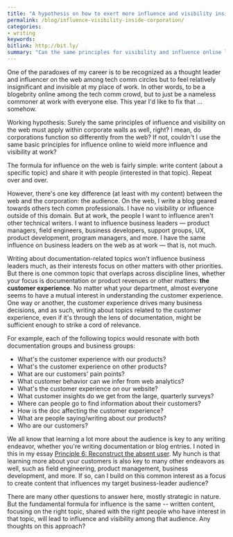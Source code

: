 ```yaml
---
title: "A hypothesis on how to exert more influence and visibility inside the corporation"
permalink: /blog/influence-visibility-inside-corporation/
categories:
- writing
keywords:
bitlink: http://bit.ly/
summary: "Can the same principles for visibility and influence online lead to visibility and influence inside corporate walls?"
---
```


One of the paradoxes of my career is to be recognized as a thought leader and influencer on the web among tech comm circles but to feel relatively insignificant and invisible at my place of work. In other words, to be a blogebrity online among the tech comm crowd, but to just be a nameless commoner at work with everyone else. This year I'd like to fix that ... somehow.

Working hypothesis: Surely the same principles of influence and visibility on the web must apply within corporate walls as well, right? I mean, do corporations function so differently from the web? If not, couldn't I use the same basic principles for influence online to wield more influence and visibility at work?

The formula for influence on the web is fairly simple: write content (about a specific topic) and share it with people (interested in that topic). Repeat over and over.

However, there's one key difference (at least with my content) between the web and the corporation: the audience. On the web, I write a blog geared towards others tech comm professionals. I have no visibility or influence outside of this domain. But at work, the people I want to influence aren't other technical writers. I want to influence business leaders &mdash; product managers, field engineers, business developers, support groups, UX, product development, program managers, and more. I have the same influence on business leaders on the web as at work &mdash; that is, not much.

Writing about documentation-related topics won't influence business leaders much, as their interests focus on other matters with other priorities. But there is one common topic that overlaps across discipline lines, whether your focus is documentation or product revenues or other matters: **the customer experience**. No matter what your department, almost everyone seems to have a mutual interest in understanding the customer experience. One way or another, the customer experience drives many business decisions, and as such, writing about topics related to the customer experience, even if it's through the lens of documentation, might be sufficient enough to strike a cord of relevance.

For example, each of the following topics would resonate with both documentation groups and business groups:

* What's the customer experience with our products?
* What's the customer experience on other products?
* What are our customers' pain points?
* What customer behavior can we infer from web analytics?
* What's the customer experience on our website?
* What customer insights do we get from the large, quarterly surveys?
* Where can people go to find information about their customers?
* How is the doc affecting the customer experience?
* What are people saying/writing about our products?
* Who are our customers?

We all know that learning a lot more about the audience is key to any writing endeavor, whether you're writing documentation or blog entries. I noted in this in my essay [Principle 6: Reconstruct the absent user](https://idratherbewriting.com/simplifying-complexity/reconstructing-the-absent-user.html). My hunch is that learning more about your customers is also key to many other endeavors as well, such as field engineering, product management, business development, and more. If so, can I build on this common interest as a focus to create content that influences my target business-leader audience?

There are many other questions to answer here, mostly strategic in nature. But the fundamental formula for influence is the same -- written content, focusing on the right topic, shared with the right people who have interest in that topic, will lead to influence and visibility among that audience. Any thoughts on this approach?
